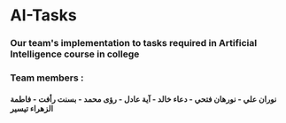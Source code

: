 # AI-Tasks
### Our team's implementation to tasks required in Artificial Intelligence course in college
### Team members :
#### نوران علي - نورهان فتحي - دعاء خالد - آية عادل - رؤى محمد - بسنت رأفت - فاطمة الزهراء تيسير
